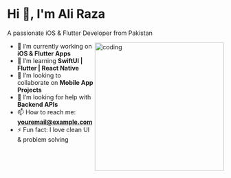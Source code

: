 # Hi 👋, I'm Ali Raza  

A passionate iOS & Flutter Developer from Pakistan  

<img align="right" alt="coding" width="300" src="https://cdn.dribbble.com/users/116207...gif">

- 🔭 I’m currently working on **iOS & Flutter Apps**
- 🌱 I’m learning **SwiftUI | Flutter | React Native**
- 👯 I’m looking to collaborate on **Mobile App Projects**
- 🤝 I’m looking for help with **Backend APIs**
- 📫 How to reach me: **youremail@example.com**
- ⚡ Fun fact: I love clean UI & problem solving
